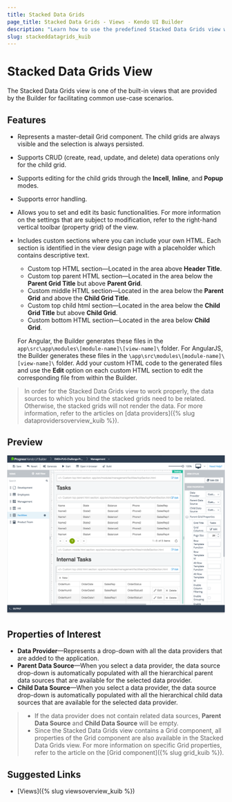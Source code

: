 ```yaml
---
title: Stacked Data Grids
page_title: Stacked Data Grids - Views - Kendo UI Builder
description: "Learn how to use the predefined Stacked Data Grids view which is provided by the Kendo UI Builder tool for creating and managing Angular and AngularJS-based web applications."
slug: stackeddatagrids_kuib
---
```


# Stacked Data Grids View

The Stacked Data Grids view is one of the built-in views that are provided by the Builder for facilitating common use-case scenarios.

## Features

* Represents a master-detail Grid component. The child grids are always visible and the selection is always persisted.
* Supports CRUD (create, read, update, and delete) data operations only for the child grid.
* Supports editing for the child grids through the **Incell**, **Inline**, and **Popup** modes.
* Supports error handling.
* Allows you to set and edit its basic functionalities. For more information on the settings that are subject to modification, refer to the right-hand vertical toolbar (property grid) of the view.
* Includes custom sections where you can include your own HTML. Each section is identified in the view design page with a placeholder which contains descriptive text.
    * Custom top HTML section&mdash;Located in the area above **Header Title**.
    * Custom top parent HTML section&mdash;Located in the area below the **Parent Grid Title** but above **Parent Grid**.
    * Custom middle HTML section&mdash;Located in the area below the **Parent Grid** and above the **Child Grid Title**.
    * Custom top child html section&mdash;Located in the area below the **Child Grid Title** but above **Child Grid**.
    * Custom bottom HTML section&mdash;Located in the area below **Child Grid**.

    For Angular, the Builder generates these files in the `app\src\app\modules\[module-name]\[view-name]\` folder. For AngularJS, the Builder generates these files in the `\app\src\modules\[module-name]\[view-name]\` folder. Add your custom HTML code to the generated files and use the **Edit** option on each custom HTML section to edit the corresponding file from within the Builder.

> In order for the Stacked Data Grids view to work properly, the data sources to which you bind the stacked grids need to be related. Otherwise, the stacked grids will not render the data. For more information, refer to the articles on [data providers]({% slug dataprovidersoverview_kuib %}).

## Preview

<img src="../images/kuib-views-stacked-data-grids.png" class="img-responsive" alt="Stacked Data Grids View"/>

## Properties of Interest

* **Data Provider**&mdash;Represents a drop-down with all the data providers that are added to the application.
* **Parent Data Source**&mdash;When you select a data provider, the data source drop-down is automatically populated with all the hierarchical parent data sources that are available for the selected data provider.
* **Child Data Source**&mdash;When you select a data provider, the data source drop-down is automatically populated with all the hierarchical child data sources that are available for the selected data provider.

> * If the data provider does not contain related data sources, **Parent Data Source** and **Child Data Source** will be empty.
> * Since the Stacked Data Grids view contains a Grid component, all properties of the Grid component are also available in the Stacked Data Grids view. For more information on specific Grid properties, refer to the article on the [Grid component]({% slug grid_kuib %}).

## Suggested Links

* [Views]({% slug viewsoverview_kuib %})
